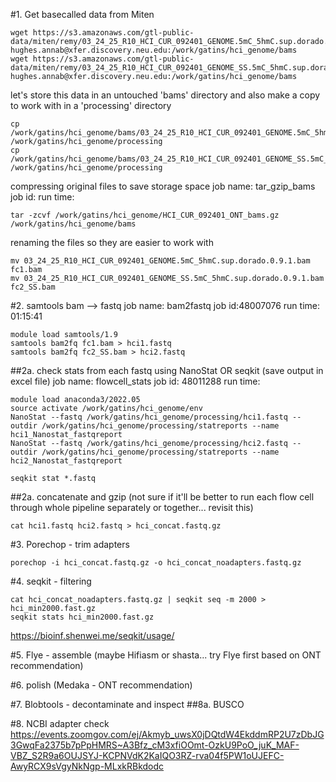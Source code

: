 #1. Get basecalled data from Miten
```
wget https://s3.amazonaws.com/gtl-public-data/miten/remy/03_24_25_R10_HCI_CUR_092401_GENOME.5mC_5hmC.sup.dorado.0.9.1.bam hughes.annab@xfer.discovery.neu.edu:/work/gatins/hci_genome/bams
wget https://s3.amazonaws.com/gtl-public-data/miten/remy/03_24_25_R10_HCI_CUR_092401_GENOME_SS.5mC_5hmC.sup.dorado.0.9.1.bam hughes.annab@xfer.discovery.neu.edu:/work/gatins/hci_genome/bams
```
let's store this data in an untouched 'bams' directory and also make a copy to work with in a 'processing' directory
```
cp /work/gatins/hci_genome/bams/03_24_25_R10_HCI_CUR_092401_GENOME.5mC_5hmC.sup.dorado.0.9.1.bam /work/gatins/hci_genome/processing
cp /work/gatins/hci_genome/bams/03_24_25_R10_HCI_CUR_092401_GENOME_SS.5mC_5hmC.sup.dorado.0.9.1.bam /work/gatins/hci_genome/processing
```
compressing original files to save storage space
job name: tar_gzip_bams
job id:
run time:
```
tar -zcvf /work/gatins/hci_genome/HCI_CUR_092401_ONT_bams.gz /work/gatins/hci_genome/bams
```
renaming the files so they are easier to work with
```
mv 03_24_25_R10_HCI_CUR_092401_GENOME.5mC_5hmC.sup.dorado.0.9.1.bam fc1.bam
mv 03_24_25_R10_HCI_CUR_092401_GENOME_SS.5mC_5hmC.sup.dorado.0.9.1.bam fc2_SS.bam
```

#2. samtools bam --> fastq
job name: bam2fastq
job id:48007076
run time: 01:15:41
```
module load samtools/1.9
samtools bam2fq fc1.bam > hci1.fastq
samtools bam2fq fc2_SS.bam > hci2.fastq
```

##2a. check stats from each fastq using NanoStat OR seqkit (save output in excel file)
job name: flowcell_stats
job id: 48011288
run time:
```
module load anaconda3/2022.05
source activate /work/gatins/hci_genome/env
NanoStat --fastq /work/gatins/hci_genome/processing/hci1.fastq --outdir /work/gatins/hci_genome/processing/statreports --name hci1_Nanostat_fastqreport
NanoStat --fastq /work/gatins/hci_genome/processing/hci2.fastq --outdir /work/gatins/hci_genome/processing/statreports --name hci2_Nanostat_fastqreport
```
```
seqkit stat *.fastq
```
##2a. concatenate and gzip (not sure if it'll be better to run each flow cell through whole pipeline separately or together... revisit this)
```
cat hci1.fastq hci2.fastq > hci_concat.fastq.gz
```

#3. Porechop - trim adapters
```
porechop -i hci_concat.fastq.gz -o hci_concat_noadapters.fastq.gz
```

#4. seqkit - filtering
```
cat hci_concat_noadapters.fastq.gz | seqkit seq -m 2000 > hci_min2000.fast.gz
seqkit stats hci_min2000.fast.gz
```
https://bioinf.shenwei.me/seqkit/usage/

#5. Flye - assemble (maybe Hifiasm or shasta... try Flye first based on ONT recommendation)

#6. polish (Medaka - ONT recommendation)

#7. Blobtools - decontaminate and inspect
##8a. BUSCO

#8. NCBI adapter check
https://events.zoomgov.com/ej/Akmyb_uwsX0jDQtdW4EkddmRP2U7zDbJG3GwqFa2375b7pPpHMRS~A3Bfz_cM3xfiOOmt-OzkU9PoO_juK_MAF-VBZ_S2R9a6OUJSYJ-KCPNVdK2KaIQO3RZ-rva04f5PW1oUJEFC-AwyRCX9sVgyNkNgp-MLxkRBkdodc

